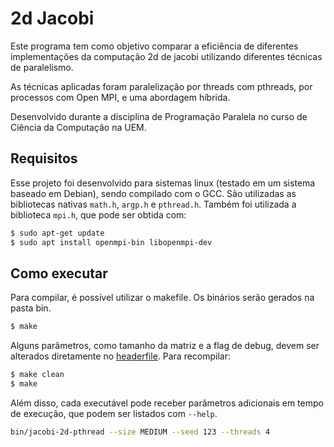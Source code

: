# 2d Jacobi

Este programa tem como objetivo comparar a eficiência de diferentes implementações da computação 2d de jacobi utilizando diferentes técnicas de paralelismo.

As técnicas aplicadas foram paralelização por threads com pthreads, por processos com Open MPI, e uma abordagem híbrida.

Desenvolvido durante a disciplina de Programação Paralela no curso de Ciência da Computação na UEM.

## Requisitos

Esse projeto foi desenvolvido para sistemas linux (testado em um sistema baseado em Debian), sendo compilado com o GCC. São utilizadas as bibliotecas nativas `math.h`, `argp.h` e `pthread.h`. Também foi utilizada a biblioteca `mpi.h`, que pode ser obtida com:

```bash
$ sudo apt-get update
$ sudo apt install openmpi-bin libopenmpi-dev
```

## Como executar
Para compilar, é possível utilizar o makefile. Os binários serão gerados na pasta bin.

```bash
$ make
```

Alguns parâmetros, como tamanho da matriz e a flag de debug, devem ser alterados diretamente no [headerfile](src/common.h). Para recompilar:

```bash
$ make clean
$ make
```

Além disso, cada executável pode receber parâmetros adicionais em tempo de execução, que podem ser listados com `--help`.
```bash
bin/jacobi-2d-pthread --size MEDIUM --seed 123 --threads 4
```
